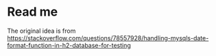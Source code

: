 # Read me

The original idea is from  
https://stackoverflow.com/questions/78557928/handling-mysqls-date-format-function-in-h2-database-for-testing